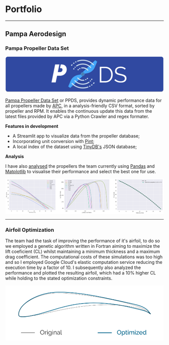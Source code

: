# Portfolio

---

## Pampa Aerodesign 

### Pampa Propeller Data Set

<img src="images/ppds_logo.png?raw=true"/>

[Pampa Propeller Data Set](https://github.com/Pampa-Aerodesign/PampaPropellerDS) or PPDS, provides dynamic performance data for all propellers made by [APC](https://www.apcprop.com/), in a analysis-friendly CSV format, sorted by propeller and RPM. It enables the continuous update this data from the latest files provided by APC via a Python Crawler and regex formater. 

**Features in development**
- A Streamlit app to visualize data from the propeller database;
- Incorporating unit conversion with [Pint](https://pint.readthedocs.io/en/stable/);
- A local index of the dataset using [TinyDB's](https://tinydb.readthedocs.io/en/latest/) JSON database;

**Analysis**

I have also [analysed](pdf/propeller_analysis.html) the propellers the team currently using [Pandas](https://pandas.pydata.org/) and [Matplotlib](https://matplotlib.org/) to visualise their performance and select the best one for use. 

<img src="images/ppds_plots.png?raw=true"/>

---

### Airfoil Optimization
The team had the task of improving the performance of it's airfoil, to do so we employed a genetic algorithm written in Fortran aiming to maximize
the lift coeficient (CL) whilst maintaining a minimum thickness and a maximum drag coefficient. The computational costs of these simulations was too high and so 
I employed Google Cloud's elastic computation service reducing the execution time by a factor of 10. I subsequently also analyzed the performance and plotted the resulting airfoil, which had a 10% higher CL while holding to the stated optimization constraints.

<img src="images/Airfoil.png?raw=true"/>

